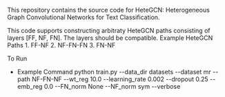 This repository contains the source code for HeteGCN: Heterogeneous Graph Convolutional Networks for Text Classification.

This code supports constructing arbitraty HeteGCN paths consisting of layers [FF, NF, FN]. The layers should be compatible. 
Example HeteGCN Paths
    1. FF-NF
    2. NF-FN-FN
    3. FN-NF


To Run
- Example Command
    python train.py  --data_dir datasets --dataset mr --path NF-FN-NF --wt_reg 10.0 --learning_rate 0.002 --dropout 0.25 --emb_reg 0.0 --FN_norm None --NF_norm sym --verbose